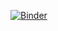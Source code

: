 [![Binder](https://mybinder.org/badge_logo.svg)](https://mybinder.org/v2/gh/sabrecht/CS590-Class/Python)


